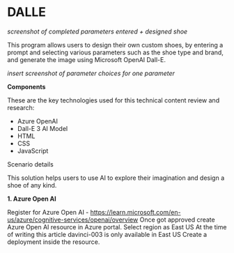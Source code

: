 # DALLE
*screenshot of completed parameters entered + designed shoe*

This program allows users to design their own custom shoes, by entering a prompt and selecting various parameters such as the shoe type and brand, and generate the image using Microsoft OpenAI Dall-E.

*insert screenshot of parameter choices for one parameter*

**Components**

These are the key technologies used for this technical content review and research:

- Azure OpenAI
- Dall-E 3 AI Model
- HTML
- CSS
- JavaScript

Scenario details

This solution helps users to use AI to explore their imagination and design a shoe of any kind.


**1. Azure Open AI**

Register for Azure Open AI - https://learn.microsoft.com/en-us/azure/cognitive-services/openai/overview
Once got approved create Azure Open AI resource in Azure portal.
Select region as East US
At the time of writing this article davinci-003 is only available in East US
Create a deployment inside the resource.
